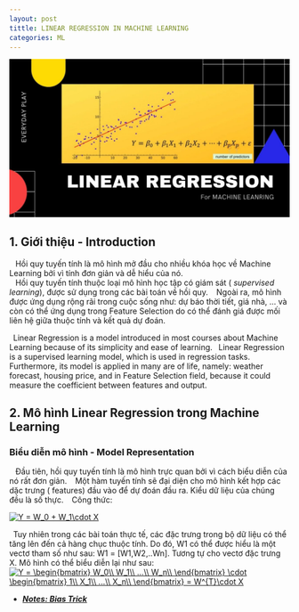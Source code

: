 ```yaml
---
layout: post
tittle: LINEAR REGRESSION IN MACHINE LEARNING
categories: ML
---
```


![alt](https://raw.githubusercontent.com/khangdltUIT/khangdltUIT.github.io/master/images/linear_regression.jpg)
## 1. Giới thiệu - Introduction
&ensp; Hồi quy tuyến tính là mô hình mở đầu cho nhiều khóa học về Machine Learning bởi vì tính đơn giản và dễ hiểu của nó.  
&ensp; Hồi quy tuyến tính thuộc loại mô hình học tập có giám sát ( *supervised learning*), được sử dụng trong các bài toán về hồi quy.
&ensp; Ngoài ra, mô hình được ứng dụng rộng rãi trong cuộc sống như: dự báo thời tiết, giá nhà, ... và còn có thể ứng dụng trong Feature Selection do có thể đánh giá được mối liên hệ giữa thuộc tính và kết quả dự đoán.

&ensp;Linear Regression is a model introduced in most courses about Machine Learning because of its simplicity and ease of learning.
&ensp;Linear Regression is a supervised learning model, which is used in regression tasks.
&ensp; Furthermore, its model is applied in many are of life, namely: weather forecast, housing price, and in Feature Selection field, because it could measure the coefficient between features and output.
## 2. Mô hình Linear Regression trong Machine Learning
### Biểu diễn mô hình - Model Representation
&ensp; Đầu tiên, hồi quy tuyến tính là mô hình trực quan bởi vì cách biểu diễn của nó rất đơn giản.
&ensp; Một hàm tuyến tính sẽ đại diện cho mô hình kết hợp các dặc trưng ( features) đầu vào để dự đoán đầu ra. Kiểu dữ liệu của chúng đều là số thực. 
&ensp; Công thức:

<a href="https://www.codecogs.com/eqnedit.php?latex=\inline&space;Y&space;=&space;W_0&space;&plus;&space;W_1\cdot&space;X" target="_blank"><img src="https://latex.codecogs.com/gif.latex?\inline&space;Y&space;=&space;W_0&space;&plus;&space;W_1\cdot&space;X" title="Y = W_0 + W_1\cdot X" /></a>

&ensp;Tuy nhiên trong các bài toán thực tế, các đặc trưng trong bộ dữ liệu có thể tăng lên đến cả hàng chục thuộc tính. Do đó, W1 có thể được hiểu là một vectơ tham số như sau: W1 = [W1,W2,..Wn]. Tương tự cho vectơ đặc trưng X.
Mô hình có thể biểu diễn lại như sau:
<a href="https://www.codecogs.com/eqnedit.php?latex=\inline&space;Y&space;=&space;\begin{bmatrix}&space;W_0\\&space;W_1\\&space;...\\&space;W_n\\&space;\end{bmatrix}&space;\cdot&space;\begin{bmatrix}&space;1\\&space;X_1\\&space;...\\&space;X_n\\&space;\end{bmatrix}&space;=&space;W^{T}\cdot&space;X" target="_blank"><img src="https://latex.codecogs.com/gif.latex?\inline&space;Y&space;=&space;\begin{bmatrix}&space;W_0\\&space;W_1\\&space;...\\&space;W_n\\&space;\end{bmatrix}&space;\cdot&space;\begin{bmatrix}&space;1\\&space;X_1\\&space;...\\&space;X_n\\&space;\end{bmatrix}&space;=&space;W^{T}\cdot&space;X" title="Y = \begin{bmatrix} W_0\\ W_1\\ ...\\ W_n\\ \end{bmatrix} \cdot \begin{bmatrix} 1\\ X_1\\ ...\\ X_n\\ \end{bmatrix} = W^{T}\cdot X" />
* ***Notes:  Bias Trick***
